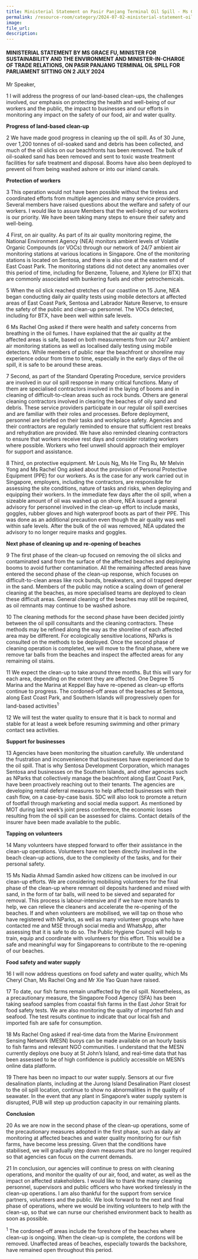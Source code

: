 ```yaml
---
title: Ministerial Statement on Pasir Panjang Terminal Oil Spill - Ms Grace Fu
permalink: /resource-room/category/2024-07-02-ministerial-statement-oil-spill-minister/
image:
file_url:
description:
---
```

#### MINISTERIAL STATEMENT BY MS GRACE FU, MINISTER FOR SUSTAINABILITY AND THE ENVIRONMENT AND MINISTER-IN-CHARGE OF TRADE RELATIONS, ON PASIR PANJANG TERMINAL OIL SPILL FOR PARLIAMENT SITTING ON 2 JULY 2024

Mr Speaker,

1 I will address the progress of our land-based clean-ups, the challenges involved, our emphasis on protecting the health and well-being of our workers and the public, the impact to businesses and our efforts in monitoring any impact on the safety of our food, air and water quality.

**Progress of land-based clean-up**

2 We have made good progress in cleaning up the oil spill. As of 30 June, over 1,200 tonnes of oil-soaked sand and debris has been collected, and much of the oil slicks on our beachfronts has been removed. The bulk of oil-soaked sand has been removed and sent to toxic waste treatment facilities for safe treatment and disposal. Booms have also been deployed to prevent oil from being washed ashore or into our inland canals.

**Protection of workers**

3 This operation would not have been possible without the tireless and coordinated efforts from multiple agencies and many service providers. Several members have raised questions about the welfare and safety of our workers. I would like to assure Members that the well-being of our workers is our priority. We have been taking many steps to ensure their safety and well-being.

4 First, on air quality. As part of its air quality monitoring regime, the National Environment Agency (NEA) monitors ambient levels of Volatile Organic Compounds (or VOCs) through our network of 24/7 ambient air monitoring stations at various locations in Singapore. One of the monitoring stations is located on Sentosa, and there is also one at the eastern end of East Coast Park. The monitoring stations did not detect any anomalies over this period of time, including for Benzene, Toluene, and Xylene (or BTX) that are commonly associated with bunkering fuels and other petrochemicals.

5 When the oil slick reached stretches of our coastline on 15 June, NEA began conducting daily air quality tests using mobile detectors at affected areas of East Coast Park, Sentosa and Labrador Nature Reserve, to ensure the safety of the public and clean-up personnel. The VOCs detected, including for BTX, have been well within safe levels.
  
6 Ms Rachel Ong asked if there were health and safety concerns from breathing in the oil fumes. I have explained that the air quality at the affected areas is safe, based on both measurements from our 24/7 ambient air monitoring stations as well as localised daily testing using mobile detectors. While members of public near the beachfront or shoreline may experience odour from time to time, especially in the early days of the oil spill, it is safe to be around these areas.

7 Second, as part of the Standard Operating Procedure, service providers are involved in our oil spill response in many critical functions. Many of them are specialised contractors involved in the laying of booms and in cleaning of difficult-to-clean areas such as rock bunds. Others are general cleaning contractors involved in clearing the beaches of oily sand and debris. These service providers participate in our regular oil spill exercises and are familiar with their roles and processes. Before deployment, personnel are briefed on their tasks and workplace safety. Agencies and their contractors are regularly reminded to ensure that sufficient rest breaks and rehydration are provided. We have also reminded cleaning contractors to ensure that workers receive rest days and consider rotating workers where possible. Workers who feel unwell should approach their employer for support and assistance.

8 Third, on protective equipment. Mr Louis Ng, Ms He Ting Ru, Mr Melvin Yong and Ms Rachel Ong asked about the provision of Personal Protective Equipment (PPE) for our workers. As is the case for any work carried out in Singapore, employers, including the contractors, are responsible for assessing the site conditions, nature of tasks and risks, when deploying and equipping their workers. In the immediate few days after the oil spill, when a sizeable amount of oil was washed up on shore, NEA issued a general advisory for personnel involved in the clean-up effort to include masks, goggles, rubber gloves and high waterproof boots as part of their PPE.  This was done as an additional precaution even though the air quality was well within safe levels.  After the bulk of the oil was removed, NEA updated the advisory to no longer require masks and goggles.

**Next phase of cleaning up and re-opening of beaches**

9 The first phase of the clean-up focused on removing the oil slicks and contaminated sand from the surface of the affected beaches and deploying booms to avoid further contamination. All the remaining affected areas have entered the second phase of the clean-up response, which focuses on difficult-to-clean areas like rock bunds, breakwaters, and oil trapped deeper in the sand. Members of the public may notice a scaling down of general cleaning at the beaches, as more specialised teams are deployed to clean these difficult areas. General cleaning of the beaches may still be required, as oil remnants may continue to be washed ashore. 

10 The cleaning methods for the second phase have been decided jointly between the oil spill consultants and the cleaning contractors. These methods may be refined along the way as the shoreline of each affected area may be different. For ecologically sensitive locations, NParks is consulted on the methods to be deployed. Once the second phase of cleaning operation is completed, we will move to the final phase, where we remove tar balls from the beaches and inspect the affected areas for any remaining oil stains.

11 We expect the clean-up to take around three months. But this will vary for each area, depending on the extent they are affected. One Degree 15 Marina and the Marina at Keppel Bay have re-opened as clean-up efforts continue to progress. The cordoned-off areas of the beaches at Sentosa, along East Coast Park, and Southern Islands will progressively open for land-based activities<sup>1<sup>.

12 We will test the water quality to ensure that it is back to normal and stable for at least a week before resuming swimming and other primary contact sea activities.

**Support for businesses**

13 Agencies have been monitoring the situation carefully. We understand the frustration and inconvenience that businesses have experienced due to the oil spill. That is why Sentosa Development Corporation, which manages Sentosa and businesses on the Southern Islands, and other agencies such as NParks that collectively manage the beachfront along East Coast Park, have been proactively reaching out to their tenants. The agencies are developing rental deferral measures to help affected businesses with their cash flow, on a case-by-case basis. SDC will also look to promote a return of footfall through marketing and social media support. As mentioned by MOT during last week’s joint press conference, the economic losses resulting from the oil spill can be assessed for claims. Contact details of the insurer have been made available to the public.

**Tapping on volunteers**

14 Many volunteers have stepped forward to offer their assistance in the clean-up operations. Volunteers have not been directly involved in the beach clean-up actions, due to the complexity of the tasks, and for their personal safety.

15 Ms Nadia Ahmad Samdin asked how citizens can be involved in our clean-up efforts. We are considering mobilising volunteers for the final phase of the clean-up where remnant oil deposits hardened and mixed with sand, in the form of tar balls, will need to be sieved and separated for removal. This process is labour-intensive and if we have more hands to help, we can relieve the cleaners and accelerate the re-opening of the beaches. If and when volunteers are mobilised, we will tap on those who have registered with NParks, as well as many volunteer groups who have contacted me and MSE through social media and WhatsApp, after assessing that it is safe to do so. The Public Hygiene Council will help to train, equip and coordinate with volunteers for this effort. This would be a safe and meaningful way for Singaporeans to contribute to the re-opening of our beaches.  

**Food safety and water supply**

16 I will now address questions on food safety and water quality, which Ms Cheryl Chan, Ms Rachel Ong and Mr Xie Yao Quan have raised.

17 To date, our fish farms remain unaffected by the oil spill. Nonetheless, as a precautionary measure, the Singapore Food Agency (SFA) has been taking seafood samples from coastal fish farms in the East Johor Strait for food safety tests. We are also monitoring the quality of imported fish and seafood. The test results continue to indicate that our local fish and imported fish are safe for consumption.

18 Ms Rachel Ong asked if real-time data from the Marine Environment Sensing Network (MESN) buoys can be made available on an hourly basis to fish farms and relevant NGO communities. I understand that the MESN currently deploys one buoy at St John’s Island, and real-time data that has been assessed to be of high confidence is publicly accessible on MESN’s online data platform.

19 There has been no impact to our water supply. Sensors at our five desalination plants, including at the Jurong Island Desalination Plant closest to the oil spill location, continue to show no abnormalities in the quality of seawater. In the event that any plant in Singapore’s water supply system is disrupted, PUB will step up production capacity in our remaining plants.

**Conclusion**

20 As we are now in the second phase of the clean-up operations, some of the precautionary measures adopted in the first phase, such as daily air monitoring at affected beaches and water quality monitoring for our fish farms, have become less pressing. Given that the conditions have stabilised, we will gradually step down measures that are no longer required so that agencies can focus on the current demands.  

21 In conclusion, our agencies will continue to press on with cleaning operations, and monitor the quality of our air, food, and water, as well as the impact on affected stakeholders. I would like to thank the many cleaning personnel, supervisors and public officers who have worked tirelessly in the clean-up operations. I am also thankful for the support from service partners, volunteers and the public. We look forward to the next and final phase of operations, where we would be inviting volunteers to help with the clean-up, so that we can nurse our cherished environment back to health as soon as possible.

<sup>1</sup> The cordoned-off areas include the foreshore of the beaches where clean-up is ongoing. When the clean-up is complete, the cordons will be removed. Unaffected areas of beaches, especially towards the backshore, have remained open throughout this period.
